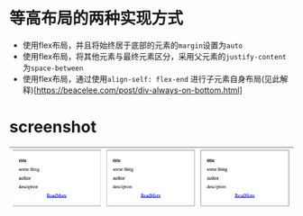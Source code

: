# 等高布局的两种实现方式

- 使用flex布局，并且将始终居于底部的元素的`margin`设置为`auto`
- 使用flex布局，将其他元素与最终元素区分，采用父元素的`justify-content`为`space-between`
- 使用flex布局，通过使用`align-self: flex-end` 进行子元素自身布局(见此解释)[https://beacelee.com/post/div-always-on-bottom.html]

# screenshot

![](./screenshot/1.png)
